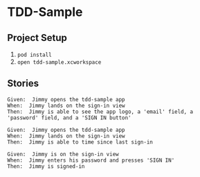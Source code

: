 # TDD-Sample

## Project Setup

1. `pod install`
2. `open tdd-sample.xcworkspace`

## Stories

```
Given:  Jimmy opens the tdd-sample app
When:  Jimmy lands on the sign-in view
Then:  Jimmy is able to see the app logo, a 'email' field, a 'password' field, and a 'SIGN IN button'
```

```
Given:  Jimmy opens the tdd-sample app
When:  Jimmy lands on the sign-in view
Then:  Jimmy is able to time since last sign-in
```

```
Given:  Jimmy is on the sign-in view
When:  Jimmy enters his password and presses 'SIGN IN'
Then:  Jimmy is signed-in
```